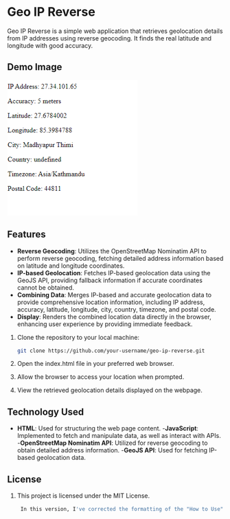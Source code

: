 # Geo IP Reverse

Geo IP Reverse is a simple web application that retrieves geolocation details from IP addresses using reverse geocoding. It finds the real latitude and longitude with good accuracy.

## Demo Image

![Demo Image](demo.png)

## Features

- **Reverse Geocoding**: Utilizes the OpenStreetMap Nominatim API to perform reverse geocoding, fetching detailed address information based on latitude and longitude coordinates.
- **IP-based Geolocation**: Fetches IP-based geolocation data using the GeoJS API, providing fallback information if accurate coordinates cannot be obtained.
- **Combining Data**: Merges IP-based and accurate geolocation data to provide comprehensive location information, including IP address, accuracy, latitude, longitude, city, country, timezone, and postal code.
- **Display**: Renders the combined location data directly in the browser, enhancing user experience by providing immediate feedback.

1. Clone the repository to your local machine:

   ```bash
   git clone https://github.com/your-username/geo-ip-reverse.git
   ```

2. Open the index.html file in your preferred web browser.

3. Allow the browser to access your location when prompted.

4. View the retrieved geolocation details displayed on the webpage.

## Technology Used

- **HTML**: Used for structuring the web page content. -**JavaScript**: Implemented to fetch and manipulate data, as well as interact with APIs. -**OpenStreetMap Nominatim API**: Utilized for reverse geocoding to obtain detailed address information. -**GeoJS API**: Used for fetching IP-based geolocation data.

## License

1. This project is licensed under the MIT License.

   ```bash
    In this version, I've corrected the formatting of the "How to Use" section and added a "Technologies Used" section with bullet points to list out the technologies used in the project.
   ```

```

```
